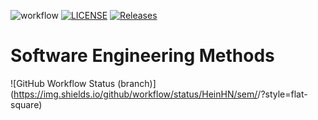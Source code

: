 ![workflow](https://github.com/HeinHN/sem/actions/workflows/main.yml/badge.svg)
[![LICENSE](https://img.shields.io/github/license/HeinHN/sem.svg?style=flat-square)](https://github.com/HeinHn/sem/blob/master/LICENSE)
[![Releases](https://img.shields.io/github/release/HeinHN/sem/all.svg?style=flat-square)](https://github.com/HeinHn/sem/releases)
# Software Engineering Methods
![GitHub Workflow Status (branch)](https://img.shields.io/github/workflow/status/HeinHN/sem/<action name taken from main.yml>/<branch>?style=flat-square)
